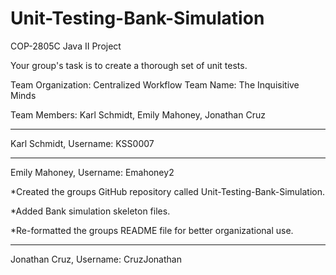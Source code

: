 # Unit-Testing-Bank-Simulation
COP-2805C Java II Project

Your group's task is to create a thorough set of unit tests. 

Team Organization: Centralized Workflow
Team Name: The Inquisitive Minds

Team Members: Karl Schmidt, Emily Mahoney, Jonathan Cruz

__________________________________________________________________________________

Karl Schmidt, Username: KSS0007


__________________________________________________________________________________

Emily Mahoney, Username: Emahoney2

*Created the groups GitHub repository called Unit-Testing-Bank-Simulation.

*Added Bank simulation skeleton files.

*Re-formatted the groups README file for better organizational use.

__________________________________________________________________________________

Jonathan Cruz, Username: CruzJonathan


